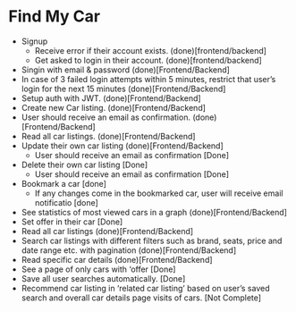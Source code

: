 # Find My Car
* Signup
    * Receive error if their account exists. (done)[frontend/backend] 
    * Get asked to login in their account. (done)[frontend/backend]
* Singin with email & password (done)[Frontend/Backend]
* In case of 3 failed login attempts within 5 minutes, restrict that user’s login for the next 15 minutes (done)[Frontend/Backend]
* Setup auth with JWT. (done)[Frontend/Backend]
* Create new Car listing. (done)[Frontend/Backend]
* User should receive an email as confirmation. (done)[Frontend/Backend]
* Read all car listings. (done)[Frontend/Backend]
* Update their own car listing (done)[Frontend/Backend]
    * User should receive an email as confirmation [Done]
* Delete their own car listing [Done]
    * User should receive an email as confirmation [Done]
* Bookmark a car [done]
    * If any changes come in the bookmarked car, user will receive email notificatio [done]
* See statistics of most viewed cars in a graph (done)[Frontend/Backend]
* Set offer in their car [Done]
* Read all car listings (done)[Frontend/Backend]
* Search car listings with different filters such as brand, seats, price and date range etc. with pagination (done)[Frontend/Backend]
* Read specific car details (done)[Frontend/Backend]
* See a page of only cars with ‘offer [Done]
* Save all user searches automatically. [Done]
* Recommend car listing in ‘related car listing’ based on user’s saved search and overall car details page visits of cars. [Not Complete]
